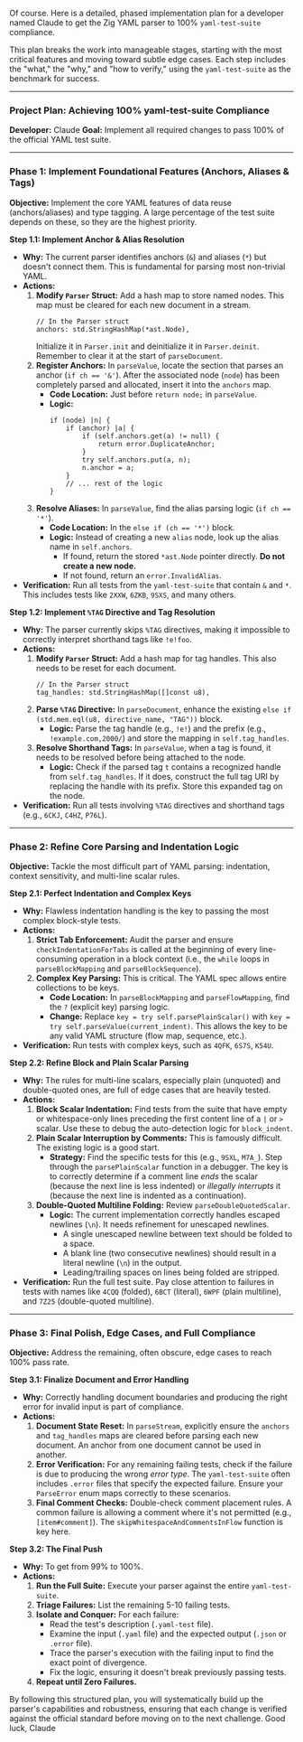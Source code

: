 Of course. Here is a detailed, phased implementation plan for a developer named Claude to get the Zig YAML parser to 100% `yaml-test-suite` compliance.

This plan breaks the work into manageable stages, starting with the most critical features and moving toward subtle edge cases. Each step includes the "what," the "why," and "how to verify," using the `yaml-test-suite` as the benchmark for success.

---

### **Project Plan: Achieving 100% yaml-test-suite Compliance**

**Developer:** Claude
**Goal:** Implement all required changes to pass 100% of the official YAML test suite.

---

### **Phase 1: Implement Foundational Features (Anchors, Aliases & Tags)**

**Objective:** Implement the core YAML features of data reuse (anchors/aliases) and type tagging. A large percentage of the test suite depends on these, so they are the highest priority.

**Step 1.1: Implement Anchor & Alias Resolution**

- **Why:** The current parser identifies anchors (`&`) and aliases (`*`) but doesn't connect them. This is fundamental for parsing most non-trivial YAML.
- **Actions:**
  1.  **Modify `Parser` Struct:** Add a hash map to store named nodes. This map must be cleared for each new document in a stream.
      ```zig
      // In the Parser struct
      anchors: std.StringHashMap(*ast.Node),
      ```
      Initialize it in `Parser.init` and deinitialize it in `Parser.deinit`. Remember to clear it at the start of `parseDocument`.
  2.  **Register Anchors:** In `parseValue`, locate the section that parses an anchor (`if ch == '&'`). After the associated node (`node`) has been completely parsed and allocated, insert it into the `anchors` map.
      - **Code Location:** Just before `return node;` in `parseValue`.
      - **Logic:**
        ```zig
        if (node) |n| {
            if (anchor) |a| {
                if (self.anchors.get(a) != null) {
                    return error.DuplicateAnchor;
                }
                try self.anchors.put(a, n);
                n.anchor = a;
            }
            // ... rest of the logic
        }
        ```
  3.  **Resolve Aliases:** In `parseValue`, find the alias parsing logic (`if ch == '*'`).
      - **Code Location:** In the `else if (ch == '*')` block.
      - **Logic:** Instead of creating a new `alias` node, look up the alias name in `self.anchors`.
        - If found, return the stored `*ast.Node` pointer directly. **Do not create a new node.**
        - If not found, return an `error.InvalidAlias`.
- **Verification:** Run all tests from the `yaml-test-suite` that contain `&` and `*`. This includes tests like `2XXW`, `6ZKB`, `9SXS`, and many others.

**Step 1.2: Implement `%TAG` Directive and Tag Resolution**

- **Why:** The parser currently skips `%TAG` directives, making it impossible to correctly interpret shorthand tags like `!e!foo`.
- **Actions:**
  1.  **Modify `Parser` Struct:** Add a hash map for tag handles. This also needs to be reset for each document.
      ```zig
      // In the Parser struct
      tag_handles: std.StringHashMap([]const u8),
      ```
  2.  **Parse `%TAG` Directive:** In `parseDocument`, enhance the existing `else if (std.mem.eql(u8, directive_name, "TAG"))` block.
      - **Logic:** Parse the tag handle (e.g., `!e!`) and the prefix (e.g., `!example.com,2000/`) and store the mapping in `self.tag_handles`.
  3.  **Resolve Shorthand Tags:** In `parseValue`, when a tag is found, it needs to be resolved before being attached to the node.
      - **Logic:** Check if the parsed tag `t` contains a recognized handle from `self.tag_handles`. If it does, construct the full tag URI by replacing the handle with its prefix. Store this expanded tag on the node.
- **Verification:** Run all tests involving `%TAG` directives and shorthand tags (e.g., `6CKJ`, `C4HZ`, `P76L`).

---

### **Phase 2: Refine Core Parsing and Indentation Logic**

**Objective:** Tackle the most difficult part of YAML parsing: indentation, context sensitivity, and multi-line scalar rules.

**Step 2.1: Perfect Indentation and Complex Keys**

- **Why:** Flawless indentation handling is the key to passing the most complex block-style tests.
- **Actions:**
  1.  **Strict Tab Enforcement:** Audit the parser and ensure `checkIndentationForTabs` is called at the beginning of every line-consuming operation in a block context (i.e., the `while` loops in `parseBlockMapping` and `parseBlockSequence`).
  2.  **Complex Key Parsing:** This is critical. The YAML spec allows entire collections to be keys.
      - **Code Location:** In `parseBlockMapping` and `parseFlowMapping`, find the `?` (explicit key) parsing logic.
      - **Change:** Replace `key = try self.parsePlainScalar()` with `key = try self.parseValue(current_indent)`. This allows the key to be any valid YAML structure (flow map, sequence, etc.).
- **Verification:** Run tests with complex keys, such as `4QFK`, `6S7S`, `K54U`.

**Step 2.2: Refine Block and Plain Scalar Parsing**

- **Why:** The rules for multi-line scalars, especially plain (unquoted) and double-quoted ones, are full of edge cases that are heavily tested.
- **Actions:**
  1.  **Block Scalar Indentation:** Find tests from the suite that have empty or whitespace-only lines preceding the first content line of a `|` or `>` scalar. Use these to debug the auto-detection logic for `block_indent`.
  2.  **Plain Scalar Interruption by Comments:** This is famously difficult. The existing logic is a good start.
      - **Strategy:** Find the specific tests for this (e.g., `9SXL`, `M7A_`). Step through the `parsePlainScalar` function in a debugger. The key is to correctly determine if a comment line _ends_ the scalar (because the next line is less indented) or _illegally interrupts_ it (because the next line is indented as a continuation).
  3.  **Double-Quoted Multiline Folding:** Review `parseDoubleQuotedScalar`.
      - **Logic:** The current implementation correctly handles escaped newlines (`\n`). It needs refinement for unescaped newlines.
        - A single unescaped newline between text should be folded to a space.
        - A blank line (two consecutive newlines) should result in a literal newline (`\n`) in the output.
        - Leading/trailing spaces on lines being folded are stripped.
- **Verification:** Run the full test suite. Pay close attention to failures in tests with names like `4CQQ` (folded), `6BCT` (literal), `6WPF` (plain multiline), and `7Z25` (double-quoted multiline).

---

### **Phase 3: Final Polish, Edge Cases, and Full Compliance**

**Objective:** Address the remaining, often obscure, edge cases to reach 100% pass rate.

**Step 3.1: Finalize Document and Error Handling**

- **Why:** Correctly handling document boundaries and producing the right error for invalid input is part of compliance.
- **Actions:**
  1.  **Document State Reset:** In `parseStream`, explicitly ensure the `anchors` and `tag_handles` maps are cleared before parsing each new document. An anchor from one document cannot be used in another.
  2.  **Error Verification:** For any remaining failing tests, check if the failure is due to producing the wrong _error type_. The `yaml-test-suite` often includes `.error` files that specify the expected failure. Ensure your `ParseError` enum maps correctly to these scenarios.
  3.  **Final Comment Checks:** Double-check comment placement rules. A common failure is allowing a comment where it's not permitted (e.g., `[item#comment]`). The `skipWhitespaceAndCommentsInFlow` function is key here.

**Step 3.2: The Final Push**

- **Why:** To get from 99% to 100%.
- **Actions:**
  1.  **Run the Full Suite:** Execute your parser against the entire `yaml-test-suite`.
  2.  **Triage Failures:** List the remaining 5-10 failing tests.
  3.  **Isolate and Conquer:** For each failure:
      - Read the test's description (`.yaml-test` file).
      - Examine the input (`.yaml` file) and the expected output (`.json` or `.error` file).
      - Trace the parser's execution with the failing input to find the exact point of divergence.
      - Fix the logic, ensuring it doesn't break previously passing tests.
  4.  **Repeat until Zero Failures.**

By following this structured plan, you will systematically build up the parser's capabilities and robustness, ensuring that each change is verified against the official standard before moving on to the next challenge. Good luck, Claude
